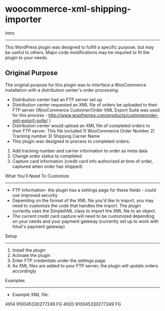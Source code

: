 woocommerce-xml-shipping-importer
=================================

Intro
_____

This WordPress plugin was designed to fulfill a specific purpose, but may be useful to others. Major code modifications may be required to fit the plugin to your needs.

Original Purpose
----------------

The original purpose for this plugin was to interface a WooCommerce installation with a distribution center's order processing.
  
  * Distribution center had an FTP server set up 
  * Distribution center requested an XML file of orders be uploaded to their FTP server (WooCommerce Customer/Order XML Export Suite was used for this process - http://www.woothemes.com/products/customerorder-xml-export-suite/ )
  * Distribution center would upload an XML file of completed orders to their FTP server. This file included 1) WooCommerce Order Number 2) Tracking number 3) Shipping Carrier Name
  * This plugin was designed to process to completed orders:
  
  1. Add tracking number and carrier information to order as meta data
  2. Change order status to completed
  3. Capture card information (credit card info authorized at time of order, captured when order has shipped)
  
What You'll Need To Customize
_____________________________
  
  * FTP information- the plugin has a settings page for these fields - could use improved security
  * Depending on the format of the XML file you'd like to import, you may need to customize the code that handles the import. The plugin currently uses the SimpleXML class to import the XML file to an object.
  * The current credit card capture will need to be customized depending on your needs and your payment gateway (currently set up to work with Intuit's payment gateway)
  
Setup
_____

  1. Install the plugin
  2. Activate the plugin
  3. Enter FTP credentials under the settings page
  4. As XML files are added to your FTP server, the plugin will update orders accordingly
  
Examples
________

  * Example XML file:
  
<?xml version="1.0"?>
<shipments>
  <shipment>
    <ordernumber>4914        </ordernumber>
    <trackingnumber>910045330277249               </trackingnumber>
    <carrier>FG  </carrier>
  </shipment>
  <shipment>
    <ordernumber>4920        </ordernumber>
    <trackingnumber>910045330277249               </trackingnumber>
    <carrier>FG  </carrier>
  </shipment>  
</shipments>
